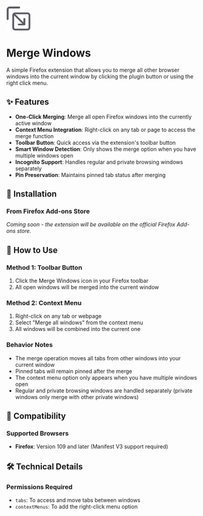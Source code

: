 <img src="icon.svg" alt="Merge Windows Icon" width="64">

# Merge Windows

A simple Firefox extension that allows you to merge all other browser windows into the current window by clicking the plugin button or using the right click menu.

## ✨ Features

- **One-Click Merging**: Merge all open Firefox windows into the currently active window
- **Context Menu Integration**: Right-click on any tab or page to access the merge function
- **Toolbar Button**: Quick access via the extension's toolbar button
- **Smart Window Detection**: Only shows the merge option when you have multiple windows open
- **Incognito Support**: Handles regular and private browsing windows separately
- **Pin Preservation**: Maintains pinned tab status after merging

## 🚀 Installation

### From Firefox Add-ons Store
*Coming soon - the extension will be available on the official Firefox Add-ons store.*

## 📖 How to Use

### Method 1: Toolbar Button
1. Click the Merge Windows icon in your Firefox toolbar
2. All open windows will be merged into the current window

### Method 2: Context Menu
1. Right-click on any tab or webpage
2. Select "Merge all windows" from the context menu
3. All windows will be combined into the current one

### Behavior Notes
- The merge operation moves all tabs from other windows into your current window
- Pinned tabs will remain pinned after the merge
- The context menu option only appears when you have multiple windows open
- Regular and private browsing windows are handled separately (private windows only merge with other private windows)

## 🔧 Compatibility

### Supported Browsers
- **Firefox**: Version 109 and later (Manifest V3 support required)

## 🛠️ Technical Details

### Permissions Required
- `tabs`: To access and move tabs between windows
- `contextMenus`: To add the right-click menu option